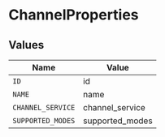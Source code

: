 # ChannelProperties


## Values

| Name              | Value             |
| ----------------- | ----------------- |
| `ID`              | id                |
| `NAME`            | name              |
| `CHANNEL_SERVICE` | channel_service   |
| `SUPPORTED_MODES` | supported_modes   |